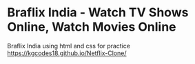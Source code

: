 # Braflix India - Watch TV Shows Online, Watch Movies Online
Braflix India using html and css for practice
https://kgcodes18.github.io/Netflix-Clone/
